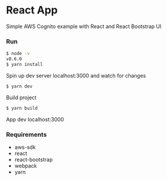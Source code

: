 # React App
Simple AWS Cognito example with React and React Bootstrap UI

### Run
``` sh
$ node -v
v8.6.0
$ yarn install
```

Spin up dev server localhost:3000 and watch for changes
``` sh
$ yarn dev
```

Build project 
``` sh
$ yarn build
```

App dev localhost:3000

### Requirements
- aws-sdk
- react
- react-bootstrap
- webpack
- yarn

